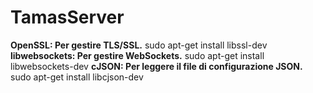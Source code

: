 # TamasServer
**OpenSSL: Per gestire TLS/SSL.**
sudo apt-get install libssl-dev
**libwebsockets: Per gestire WebSockets.**
sudo apt-get install libwebsockets-dev
**cJSON: Per leggere il file di configurazione JSON.**
sudo apt-get install libcjson-dev
